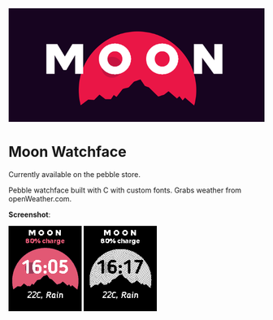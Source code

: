 ![Banner](Banner.png)

# Moon Watchface
Currently available on the pebble store.

Pebble watchface built with C with custom fonts.
Grabs weather from openWeather.com.

**Screenshot**:

![Screenshot](screenshot.png) ![Screenshot1](screenshot1.png)

